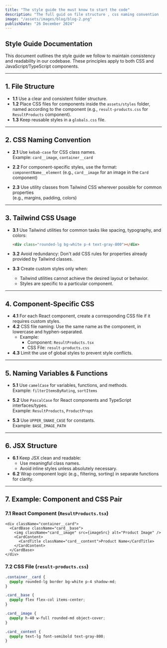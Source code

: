 ```yaml
---
title: "The style guide the must know to start the code"
description: "The full guid on file structure , css naming convention , tailwind usage and , css classes naming convention . "
image: "/assets/images/blog/blog-2.png"
publishDate: "26 December 2024"
---
```


## Style Guide Documentation

This document outlines the style guide we follow to maintain consistency and readability in our codebase. These principles apply to both CSS and JavaScript/TypeScript components.

---

## **1. File Structure**

- **1.1** Use a clear and consistent folder structure.
- **1.2** Place CSS files for components inside the `assets/styles` folder, named according to the component (e.g., `result-products.css` for `ResultProducts` component).
- **1.3** Keep reusable styles in a `globals.css` file.

---

## **2. CSS Naming Convention**

- **2.1** Use `kebab-case` for CSS class names.  
  Example: `card__image`, `container__card`

- **2.2** For component-specific styles, use the format:  
  `componentName__element` (e.g., `card__image` for an image in the `Card` component)

- **2.3** Use utility classes from Tailwind CSS wherever possible for common properties  
  (e.g., margins, padding, colors)

---

## **3. Tailwind CSS Usage**

- **3.1** Use Tailwind utilities for common tasks like spacing, typography, and colors:

  ```html
  <div class="rounded-lg bg-white p-4 text-gray-800"></div>
  ```

- **3.2** Avoid redundancy: Don't add CSS rules for properties already provided by Tailwind classes.
- **3.3** Create custom styles only when:
  - Tailwind utilities cannot achieve the desired layout or behavior.
  - Styles are specific to a particular component.

---

## **4. Component-Specific CSS**

- **4.1** For each React component, create a corresponding CSS file if it requires custom styles.
- **4.2** CSS file naming: Use the same name as the component, in lowercase and hyphen-separated.
  - Example:
    - Component: `ResultProducts.tsx`
    - CSS File: `result-products.css`
- **4.3** Limit the use of global styles to prevent style conflicts.

---

## **5. Naming Variables & Functions**

- **5.1** Use `camelCase` for variables, functions, and methods.  
  Example: `filterItemsByRating`, `sortItems`

- **5.2** Use `PascalCase` for React components and TypeScript interfaces/types.  
  Example: `ResultProducts`, `ProductProps`

- **5.3** Use `UPPER_SNAKE_CASE` for constants.  
  Example: `BASE_IMAGE_PATH`

---

## **6. JSX Structure**

- **6.1** Keep JSX clean and readable:
  -  Use meaningful class names.
  - Avoid inline styles unless absolutely necessary.
- **6.2** Wrap component logic (e.g., filtering, sorting) in separate functions for clarity.

---

## **7. Example: Component and CSS Pair**

### **7.1 React Component (`ResultProducts.tsx`)**

```tsx
<div className="container__card">
  <CardBase className="card__base">
    <img className="card__image" src={imageSrc} alt="Product Image" />
    <CardContent>
      <CardTitle className="card__content">Product Name</CardTitle>
    </CardContent>
  </CardBase>
</div>
```

### **7.2 CSS File (`result-products.css`)**

```css
.container__card {
  @apply rounded-lg border bg-white p-4 shadow-md;
}

.card__base {
  @apply flex flex-col items-center;
}

.card__image {
  @apply h-40 w-full rounded-md object-cover;
}

.card__content {
  @apply text-lg font-semibold text-gray-800;
}
```
